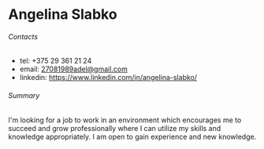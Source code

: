 # Angelina Slabko

###### Contacts
* tel: +375 29 361 21 24
* email: 27081989adel@gmail.com
* linkedin: https://www.linkedin.com/in/angelina-slabko/

###### Summary
I'm looking for a job to work in an environment which encourages me to succeed and grow professionally where I can utilize my skills and knowledge appropriately. I am open to gain experience and new knowledge.
